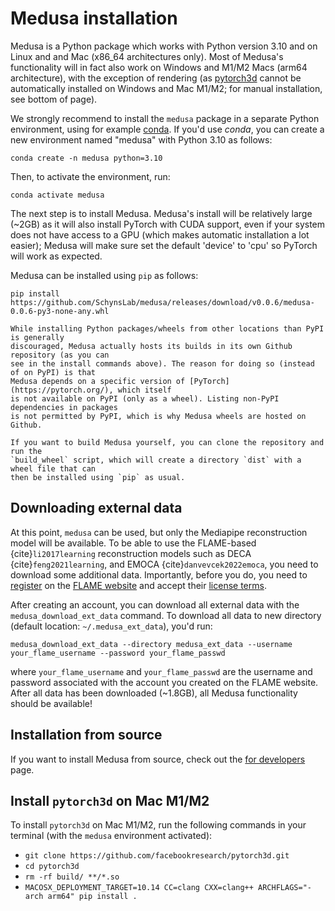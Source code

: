 # Medusa installation

Medusa is a Python package which works with Python version 3.10 and on Linux and and Mac (x86_64 architectures only). Most of Medusa's functionality will in fact also work on Windows and M1/M2 Macs (arm64 architecture), with the exception of rendering (as [pytorch3d](https://pytorch3d.org/) cannot be automatically installed on Windows and Mac M1/M2; for manual installation, see bottom of page).

We strongly recommend to install the `medusa` package in a separate Python environment, using for example [conda](https://anaconda.org/anaconda/conda). If you'd use *conda*, you can create a new environment named "medusa" with Python 3.10 as follows:

```console
conda create -n medusa python=3.10
```

Then, to activate the environment, run:

```console
conda activate medusa
```

The next step is to install Medusa. Medusa's install will be relatively large (~2GB) as
it will also install PyTorch with CUDA support, even if your system does not have access
to a GPU (which makes automatic installation a lot easier); Medusa will make sure set
the default 'device' to 'cpu' so PyTorch will work as expected.

Medusa can be installed using `pip` as follows:

```console
pip install https://github.com/SchynsLab/medusa/releases/download/v0.0.6/medusa-0.0.6-py3-none-any.whl
```

```{note}
While installing Python packages/wheels from other locations than PyPI is generally
discouraged, Medusa actually hosts its builds in its own Github repository (as you can
see in the install commands above). The reason for doing so (instead of on PyPI) is that
Medusa depends on a specific version of [PyTorch](https://pytorch.org/), which itself
is not available on PyPI (only as a wheel). Listing non-PyPI dependencies in packages
is not permitted by PyPI, which is why Medusa wheels are hosted on Github.

If you want to build Medusa yourself, you can clone the repository and run the
`build_wheel` script, which will create a directory `dist` with a wheel file that can
then be installed using `pip` as usual.
```

## Downloading external data

At this point, `medusa` can be used, but only the Mediapipe reconstruction model will be
available. To be able to use the FLAME-based {cite}`li2017learning` reconstruction models such as
DECA {cite}`feng2021learning`, and EMOCA {cite}`danvevcek2022emoca`,
you need to download some additional data. Importantly, before you do, you need to
[register](https://flame.is.tue.mpg.de/register.php) on the [FLAME website](https://flame.is.tue.mpg.de/index.html)
and accept their [license terms](https://flame.is.tue.mpg.de/modellicense.html).

After creating an account, you can download all external data with the
`medusa_download_ext_data` command. To download all data to new directory
(default location: `~/.medusa_ext_data`), you'd run:

```console
medusa_download_ext_data --directory medusa_ext_data --username your_flame_username --password your_flame_passwd
```

where `your_flame_username` and `your_flame_passwd` are the username and password associated
with the account you created on the FLAME website. After all data has been downloaded
(~1.8GB), all Medusa functionality should be available!

## Installation from source

If you want to install Medusa from source, check out the [for developers](../misc/for_developers) page.

## Install `pytorch3d` on Mac M1/M2

To install `pytorch3d` on Mac M1/M2, run the following commands in your terminal (with
the `medusa` environment activated):

- `git clone https://github.com/facebookresearch/pytorch3d.git`
- `cd pytorch3d`
- `rm -rf build/ **/*.so`
- `MACOSX_DEPLOYMENT_TARGET=10.14 CC=clang CXX=clang++ ARCHFLAGS="-arch arm64" pip install .`
